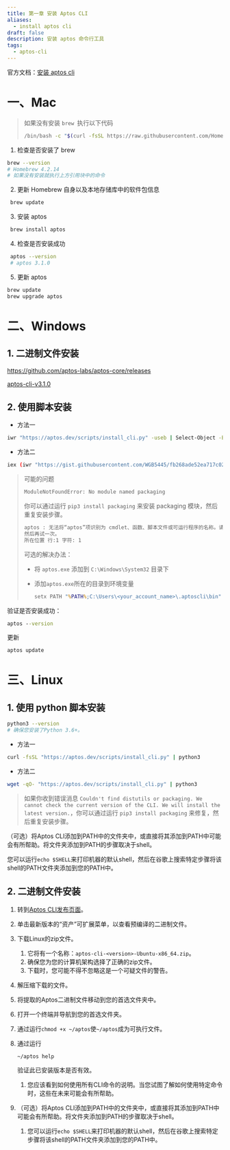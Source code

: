 ```yaml
---
title: 第一章 安装 Aptos CLI
aliases:
  - install aptos cli
draft: false
description: 安装 aptos 命令行工具
tags:
  - aptos-cli
---
```

官方文档：[安装 aptos cli](https://aptos.dev/tools/aptos-cli/)

# 一、Mac

> 如果没有安装 `brew `执行以下代码
>
> ```bash
> /bin/bash -c "$(curl -fsSL https://raw.githubusercontent.com/Homebrew/install/HEAD/install.sh)"
> ```

 

1. 检查是否安装了 brew

```bash
brew --version
# Homebrew 4.2.14  
# 如果没有安装就执行上方引用块中的命令
```

2. 更新 Homebrew 自身以及本地存储库中的软件包信息

```bash
 brew update
```

3. 安装 aptos

```bash
 brew install aptos
```

4. 检查是否安装成功

```bash
 aptos --version
 # aptos 3.1.0
```

5. 更新 aptos

```bash
brew update
brew upgrade aptos
```





# 二、Windows

## 1. 二进制文件安装

https://github.com/aptos-labs/aptos-core/releases

 [aptos-cli-v3.1.0](https://github.com/aptos-labs/aptos-core/releases/tag/aptos-cli-v3.1.0)



## 2. 使用脚本安装

> 

- 方法一

```bash
iwr "https://aptos.dev/scripts/install_cli.py" -useb | Select-Object -ExpandProperty Content | python3
```

- 方法二


```bash
iex (iwr "https://gist.githubusercontent.com/WGB5445/fb268ade52ea717c02bfb253e09c7ef5/raw" ).Content
```

> 可能的问题
>
> ```bash
> ModuleNotFoundError: No module named packaging
> ```
> 你可以通过运行 `pip3 install packaging` 来安装 packaging 模块，然后重复安装步骤。
>
> ```cmd
> aptos : 无法将“aptos”项识别为 cmdlet、函数、脚本文件或可运行程序的名称。请检查名称的拼写，如果包括路径，请确保路径正确，
> 然后再试一次。
> 所在位置 行:1 字符: 1
> ```
>
> 可选的解决办法：
>
> - 将 `aptos.exe` 添加到  `C:\Windows\System32` 目录下
>
> - 添加`aptos.exe`所在的目录到环境变量
>
>     ```cmd
>     setx PATH "%PATH%;C:\Users\<your_account_name>\.aptoscli\bin"
>     ```
>
>     



验证是否安装成功：

```cmd
aptos --version
```

更新

```cmd
aptos update
```



# 三、Linux

## 1. 使用 python 脚本安装

```bash
python3 --version
# 确保您安装了Python 3.6+。
```

- 方法一

```bash
curl -fsSL "https://aptos.dev/scripts/install_cli.py" | python3
```

- 方法二

```bash
wget -qO- "https://aptos.dev/scripts/install_cli.py" | python3
```

> 如果你收到错误消息 `Couldn't find distutils or packaging. We cannot check the current version of the CLI. We will install the latest version.`，你可以通过运行 `pip3 install packaging` 来修复，然后重复安装步骤。
>

（可选）将Aptos CLI添加到PATH中的文件夹中，或直接将其添加到PATH中可能会有所帮助。将文件夹添加到PATH的步骤取决于shell。

您可以运行`echo $SHELL`来打印机器的默认shell，然后在谷歌上搜索特定步骤将该shell的PATH文件夹添加到您的PATH中。

## 2. 二进制文件安装

1. 转到[Aptos CLI发布页面](https://github.com/aptos-labs/aptos-core/releases?q=cli&expanded=true)。

2. 单击最新版本的“资产”可扩展菜单，以查看预编译的二进制文件。

3. 下载Linux的zip文件。

    1. 它将有一个名称：`aptos-cli-<version>-Ubuntu-x86_64.zip`。
    2. 确保您为您的计算机架构选择了正确的zip文件。
    3. 下载时，您可能不得不忽略这是一个可疑文件的警告。

4. 解压缩下载的文件。

5. 将提取的Aptos二进制文件移动到您的首选文件夹中。

6. 打开一个终端并导航到您的首选文件夹。

7. 通过运行`chmod +x ~/aptos`使`~/aptos`成为可执行文件。

8. 通过运行

    ```bash
    ~/aptos help
    ```

    验证此已安装版本是否有效。

    1. 您应该看到如何使用所有CLI命令的说明。当您试图了解如何使用特定命令时，这些在未来可能会有所帮助。

9. （可选）将Aptos CLI添加到PATH中的文件夹中，或直接将其添加到PATH中可能会有所帮助。将文件夹添加到PATH的步骤取决于shell。

    1. 您可以运行`echo $SHELL`来打印机器的默认shell，然后在谷歌上搜索特定步骤将该shell的PATH文件夹添加到您的PATH中。
